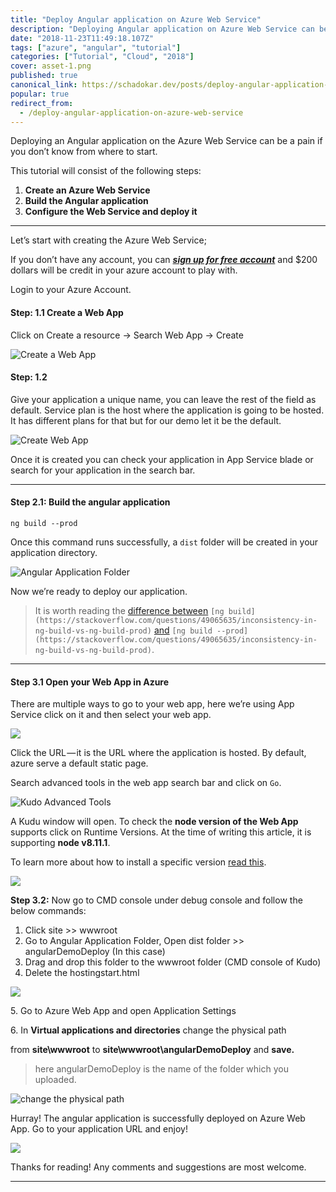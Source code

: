 ```yaml
---
title: "Deploy Angular application on Azure Web Service"
description: "Deploying Angular application on Azure Web Service can be pain if you don’t know where to start."
date: "2018-11-23T11:49:18.107Z"
tags: ["azure", "angular", "tutorial"]
categories: ["Tutorial", "Cloud", "2018"]
cover: asset-1.png
published: true
canonical_link: https://schadokar.dev/posts/deploy-angular-application-on-azure-web-service/
popular: true
redirect_from:
  - /deploy-angular-application-on-azure-web-service
---
```


Deploying an Angular application on the Azure Web Service can be a pain if you don’t know from where to start.

This tutorial will consist of the following steps:

1.  **Create an Azure Web Service**
2.  **Build the Angular application**
3.  **Configure the Web Service and deploy it**

---

Let’s start with creating the Azure Web Service;

If you don’t have any account, you can [**_sign up for free account_**](https://azure.microsoft.com/en-us/free/) and \$200 dollars will be credit in your azure account to play with.

Login to your Azure Account.

#### **Step: 1.1** Create a Web App

Click on Create a resource → Search Web App → Create

![Create a Web App](./asset-2.png)

#### **Step: 1.2**

Give your application a unique name, you can leave the rest of the field as default. Service plan is the host where the application is going to be hosted. It has different plans for that but for our demo let it be the default.

![Create Web App](./asset-3.png)

Once it is created you can check your application in App Service blade or search for your application in the search bar.

---

#### **Step 2.1:** Build the angular application

`ng build --prod`

Once this command runs successfully, a `dist` folder will be created in your application directory.

![Angular Application Folder](./asset-4.png)

Now we’re ready to deploy our application.

> It is worth reading the [difference between](https://stackoverflow.com/questions/49065635/inconsistency-in-ng-build-vs-ng-build-prod) `[ng build](https://stackoverflow.com/questions/49065635/inconsistency-in-ng-build-vs-ng-build-prod)` [and](https://stackoverflow.com/questions/49065635/inconsistency-in-ng-build-vs-ng-build-prod) `[ng build --prod](https://stackoverflow.com/questions/49065635/inconsistency-in-ng-build-vs-ng-build-prod)`.

---

#### **Step 3.1** Open your Web App in Azure

There are multiple ways to go to your web app, here we’re using App Service click on it and then select your web app.

![](./asset-5.png)

Click the URL — it is the URL where the application is hosted. By default, azure serve a default static page.

Search advanced tools in the web app search bar and click on `Go`.

![Kudo Advanced Tools](./asset-6.png)

A Kudu window will open. To check the **node version of the Web App** supports click on Runtime Versions. At the time of writing this article, it is supporting **node v8.11.1**.

To learn more about how to install a specific version [read this](https://blogs.msdn.microsoft.com/azureossds/2016/04/20/nodejs-and-npm-versions-on-azure-app-services/).

![](./asset-7.png)

**Step 3.2:** Now go to CMD console under debug console and follow the below commands:

1.  Click site >> wwwroot
2.  Go to Angular Application Folder, Open dist folder >> angularDemoDeploy (In this case)
3.  Drag and drop this folder to the wwwroot folder (CMD console of Kudo)
4.  Delete the hostingstart.html

![](./asset-8.png)

5\. Go to Azure Web App and open Application Settings

6\. In **Virtual applications and directories** change the physical path

from **site\\wwwroot** to **site\\wwwroot\\angularDemoDeploy** and **save.**

> here angularDemoDeploy is the name of the folder which you uploaded.

![change the physical path](./asset-9.png)

Hurray! The angular application is successfully deployed on Azure Web App. Go to your application URL and enjoy!

![](./asset-10.png)

Thanks for reading! Any comments and suggestions are most welcome.

---